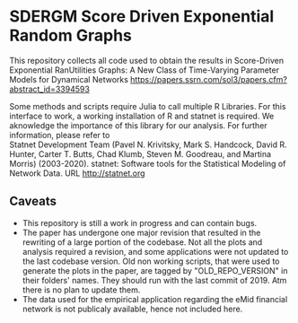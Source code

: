 # SDERGM Score Driven Exponential Random Graphs

This repository collects all code used to obtain the results in Score-Driven Exponential RanUtilities Graphs: A New Class of Time-Varying Parameter Models for Dynamical Networks https://papers.ssrn.com/sol3/papers.cfm?abstract_id=3394593


Some methods and scripts require Julia to call multiple R Libraries. For this interface to work, a working installation of R and statnet is required. We aknowledge the importance of this library for our analysis. For further information, please refer to  
Statnet Development Team
(Pavel N. Krivitsky, Mark S. Handcock, David R. Hunter, Carter T. Butts, Chad Klumb, Steven M. Goodreau, and Martina Morris) (2003-2020).
statnet: Software tools for the Statistical Modeling of Network Data. 
URL http://statnet.org

## Caveats
- This repository is still a work in progress and can contain bugs.
- The paper has undergone one major revision that resulted in the rewriting of a large portion of the codebase. Not all the plots and analysis required a revision, and some applications were not updated to the last codebase version. Old non working scripts, that were used to generate the plots in the paper, are tagged by "OLD_REPO_VERSION" in their folders' names. They should run with the last commit of 2019. Atm there is no plan to update them.
- The data used for the empirical application regarding the eMid financial network is not publicaly available, hence not included here.